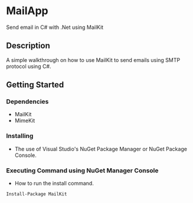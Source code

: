 # MailApp

Send email in C# with .Net using MailKit

## Description

A simple walkthrough on how to use MailKit to send emails using SMTP protocol using C#.

## Getting Started

### Dependencies

* MailKit
* MimeKit

### Installing

* The use of Visual Studio's NuGet Package Manager or NuGet Package Console.

### Executing Command using NuGet Manager Console

* How to run the install command.
```
Install-Package MailKit
```
